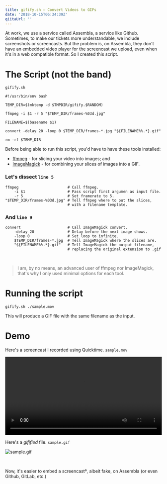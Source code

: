 ```yaml
---
title: gifify.sh — Convert Videos to GIFs
date: '2018-10-15T06:34:39Z'
qiitaUrl: ''
---
```


At work, we use a service called Assembla, a service like Github. Sometimes, to make our tickets more understandable, we include screenshots or screencasts. But the problem is, on Assembla, they don't have an embedded video player
for the screencast we upload, even when it's in a web compatible format. So I created this script.

<!--excerpt-->

# The Script (not the band)

`gifify.sh`

```bash{numberLines: true}
#!/usr/bin/env bash

TEMP_DIR=$(mktemp -d $TMPDIR/gifify.$RANDOM)

ffmpeg -i $1 -r 5 "$TEMP_DIR/frames-%03d.jpg"

FILENAME=$(basename $1)

convert -delay 20 -loop 0 $TEMP_DIR/frames-*.jpg "${FILENAME%%.*}.gif"

rm -rf $TEMP_DIR
```

Before being able to run this script, you'd have to have these tools installed:

- [ffmpeg][] - for slicing your video into images; and
- [ImageMagick][] - for combining your slices of images into a GIF.

### Let's dissect `line 5`

```bash{numberLines: true}
ffmpeg                      # Call ffmpeg.
    -i $1                   # Pass script first argumen as input file.
    -r 5                    # Set framerate to 5.
"$TEMP_DIR/frames-%03d.jpg" # Tell ffmpeg where to put the slices,
                            # with a filename template.
```

### And `line 9`

```bash{numberLines: true}
convert                     # Call ImageMagick convert.
    -delay 20               # Delay before the next image shows.
    -loop 0                 # Set loop to infinite.
    $TEMP_DIR/frames-*.jpg  # Tell ImageMagick where the slices are.
    "${FILENAME%%.*}.gif"   # Tell ImageMagick the output filename,
                            # replacing the original extension to .gif
```

<br>

> I am, by no means, an advanced user of ffmpeg nor ImageMagick, that's why I only used minimal options for each tool.

# Running the script

`gifify.sh ./sample.mov`

This will produce a GIF file with the same filename as the input.

# Demo

Here's a screencast I recorded using Quicktime. `sample.mov`

<video width="100%" height="auto" controls>
    <source src="./sample.mov">
    Your browser does not support the video tag.
</video>

<br>

Here's a _gifified_ file. `sample.gif`

![sample.gif][]

<br>

Now, it's easier to embed a screencastª, albeit fake, on Assembla (or even Github, GitLab, etc.)

[imagemagick]: https://www.imagemagick.org
[ffmpeg]: https://www.ffmpeg.org
[sample.gif]: ./sample.gif
[sample.mov]: ./sample.mov
